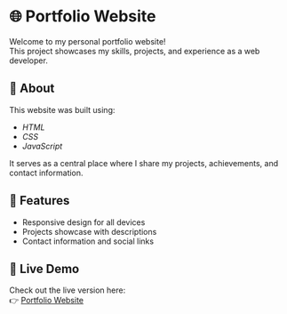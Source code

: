 # 🌐 Portfolio Website

Welcome to my personal portfolio website!  
This project showcases my skills, projects, and experience as a web developer.  

## 📖 About
This website was built using:
- *HTML*
- *CSS*
- *JavaScript*

It serves as a central place where I share my projects, achievements, and contact information.  

## 🚀 Features
- Responsive design for all devices  
- Projects showcase with descriptions  
- Contact information and social links  


## 🔗 Live Demo
Check out the live version here:  
👉 [Portfolio Website](https://harshithaposa27.github.io/Portfolio-Website/)  


